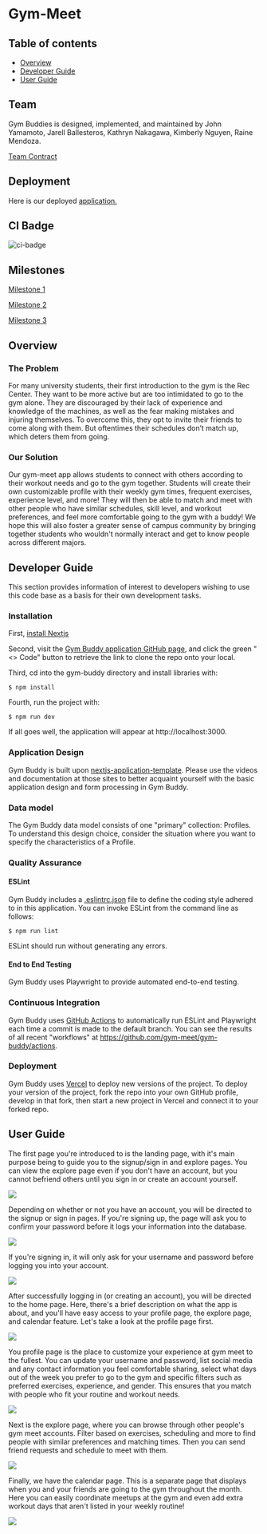 # Gym-Meet

## Table of contents

* [Overview](#overview)
* [Developer Guide](#developer-guide)
* [User Guide](#user-guide)


## Team
Gym Buddies is designed, implemented, and maintained by John Yamamoto, Jarell Ballesteros, Kathryn Nakagawa, Kimberly Nguyen, Raine Mendoza.

[Team Contract](https://docs.google.com/document/d/1vLohLOMnnn7a7mI3A0naIYsxXPSLakaRsPm0aQS7NiY/edit?tab=t.0)


## Deployment

Here is our deployed [application.](https://gym-buddy-five.vercel.app/)

## CI Badge

![ci-badge](https://github.com/gym-meet/gym-buddy/workflows/ci-nextjs-application-template/badge.svg)

## Milestones

[Milestone 1](https://github.com/orgs/gym-meet/projects/2)

[Milestone 2](https://github.com/orgs/gym-meet/projects/7) 

[Milestone 3](https://github.com/orgs/gym-meet/projects/8) 


## Overview

### The Problem
For many university students, their first introduction to the gym is the Rec Center. They want to be more active but are too intimidated to go to the gym alone. They are discouraged by their lack of experience and knowledge of the machines, as well as the fear making mistakes and injuring themselves. To overcome this, they opt to invite their friends to come along with them. But oftentimes their schedules don’t match up, which deters them from going.

### Our Solution
Our gym-meet app allows students to connect with others according to their workout needs and go to the gym together. Students will create their own customizable profile with their weekly gym times, frequent exercises, experience level, and more! They will then be able to match and meet with other people who have similar schedules, skill level, and workout preferences, and feel more comfortable going to the gym with a buddy! We hope this will also foster a greater sense of campus community by bringing together students who wouldn't normally interact and get to know people across different majors.


## Developer Guide

This section provides information of interest to developers wishing to use this code base as a basis for their own development tasks.

### Installation

First, [install Nextjs](https://nextjs.org/docs/app/getting-started/installation)

Second, visit the [Gym Buddy application GitHub page](https://github.com/gym-meet/gym-buddy), and click the green "<> Code" button to retrieve the link to clone the repo onto your local.

Third, cd into the gym-buddy directory and install libraries with:

```
$ npm install
```

Fourth, run the project with:
```
$ npm run dev
```

If all goes well, the application will appear at http://localhost:3000.

### Application Design

Gym Buddy is built upon [nextjs-application-template](https://github.com/ics-software-engineering/nextjs-application-template). Please use the videos and documentation at those sites to better acquaint yourself with the basic application design and form processing in Gym Buddy.

### Data model

The Gym Buddy data model consists of one "primary" collection: Profiles. To understand this design choice, consider the situation where you want to specify the characteristics of a Profile.

### Quality Assurance

#### ESLint

Gym Buddy includes a [.eslintrc.json](https://github.com/gym-meet/gym-buddy/blob/main/.eslintrc.json) file to define the coding style adhered to in this application. You can invoke ESLint from the command line as follows:

```
$ npm run lint
```

ESLint should run without generating any errors.

#### End to End Testing

Gym Buddy uses Playwright to provide automated end-to-end testing.

### Continuous Integration

Gym Buddy uses [GitHub Actions](https://docs.github.com/en/free-pro-team@latest/actions) to automatically run ESLint and Playwright each time a commit is made to the default branch. You can see the results of all recent "workflows" at https://github.com/gym-meet/gym-buddy/actions.

### Deployment

Gym Buddy uses [Vercel](https://vercel.com) to deploy new versions of the project. To deploy your version of the project, fork the repo into your own GitHub profile, develop in that fork, then start a new project in Vercel and connect it to your forked repo.

## User Guide
The first page you're introduced to is the landing page, with it's main purpose being to guide you to the signup/sign in and explore pages. You can view the explore page even if you don't have an account, but you cannot befriend others until you sign in or create an account yourself.

![](images/landingpage-wip2.png)

Depending on whether or not you have an account, you will be directed to the signup or sign in pages. If you're signing up, the page will ask you to confirm your password before it logs your information into the database. 

![](images/signuppage-wip1.png)

If you're signing in, it will only ask for your username and password before logging you into your account.

![](images/loginpage-wip2.png)

After successfully logging in (or creating an account), you will be directed to the home page. Here, there's a brief description on what the app is about, and you'll have easy access to your profile page, the explore page, and calendar feature. Let's take a look at the profile page first.

![](images/homepage.png)

You profile page is the place to customize your experience at gym meet to the fullest. You can update your username and password, list social media and any contact information you feel comfortable sharing, select what days out of the week you prefer to go to the gym and specific filters such as preferred exercises, experience, and gender. This ensures that you match with people who fit your routine and workout needs.

![](images/profilepage-wip2.png)

Next is the explore page, where you can browse through other people's gym meet accounts. Filter based on exercises, scheduling and more to find people with similar preferences and matching times. Then you can send friend requests and schedule to meet with them.

![](images/explorepage.png)

Finally, we have the calendar page. This is a separate page that displays when you and your friends are going to the gym throughout the month. Here you can easily coordinate meetups at the gym and even add extra workout days that aren't listed in your weekly routine!

![](images/calendarpage-wip2.png)
